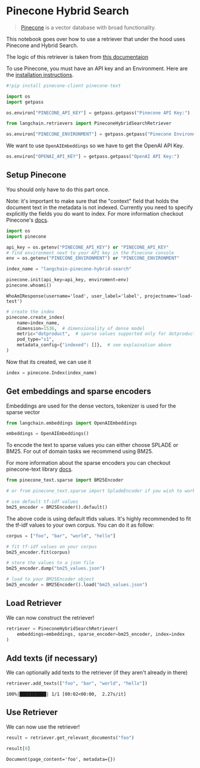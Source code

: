 # Pinecone Hybrid Search

>[Pinecone](https://docs.pinecone.io/docs/overview) is a vector database with broad functionality.

This notebook goes over how to use a retriever that under the hood uses Pinecone and Hybrid Search.

The logic of this retriever is taken from [this documentaion](https://docs.pinecone.io/docs/hybrid-search)

To use Pinecone, you must have an API key and an Environment. 
Here are the [installation instructions](https://docs.pinecone.io/docs/quickstart).


```python
#!pip install pinecone-client pinecone-text
```


```python
import os
import getpass

os.environ["PINECONE_API_KEY"] = getpass.getpass("Pinecone API Key:")
```


```python
from langchain.retrievers import PineconeHybridSearchRetriever
```


```python
os.environ["PINECONE_ENVIRONMENT"] = getpass.getpass("Pinecone Environment:")
```

We want to use `OpenAIEmbeddings` so we have to get the OpenAI API Key.


```python
os.environ["OPENAI_API_KEY"] = getpass.getpass("OpenAI API Key:")
```

## Setup Pinecone

You should only have to do this part once.

Note: it's important to make sure that the "context" field that holds the document text in the metadata is not indexed. Currently you need to specify explicitly the fields you do want to index. For more information checkout Pinecone's [docs](https://docs.pinecone.io/docs/manage-indexes#selective-metadata-indexing).


```python
import os
import pinecone

api_key = os.getenv("PINECONE_API_KEY") or "PINECONE_API_KEY"
# find environment next to your API key in the Pinecone console
env = os.getenv("PINECONE_ENVIRONMENT") or "PINECONE_ENVIRONMENT"

index_name = "langchain-pinecone-hybrid-search"

pinecone.init(api_key=api_key, enviroment=env)
pinecone.whoami()
```




    WhoAmIResponse(username='load', user_label='label', projectname='load-test')




```python
# create the index
pinecone.create_index(
    name=index_name,
    dimension=1536,  # dimensionality of dense model
    metric="dotproduct",  # sparse values supported only for dotproduct
    pod_type="s1",
    metadata_config={"indexed": []},  # see explaination above
)
```

Now that its created, we can use it


```python
index = pinecone.Index(index_name)
```

## Get embeddings and sparse encoders

Embeddings are used for the dense vectors, tokenizer is used for the sparse vector


```python
from langchain.embeddings import OpenAIEmbeddings

embeddings = OpenAIEmbeddings()
```

To encode the text to sparse values you can either choose SPLADE or BM25. For out of domain tasks we recommend using BM25.

For more information about the sparse encoders you can checkout pinecone-text library [docs](https://pinecone-io.github.io/pinecone-text/pinecone_text.html).


```python
from pinecone_text.sparse import BM25Encoder

# or from pinecone_text.sparse import SpladeEncoder if you wish to work with SPLADE

# use default tf-idf values
bm25_encoder = BM25Encoder().default()
```

The above code is using default tfids values. It's highly recommended to fit the tf-idf values to your own corpus. You can do it as follow:

```python
corpus = ["foo", "bar", "world", "hello"]

# fit tf-idf values on your corpus
bm25_encoder.fit(corpus)

# store the values to a json file
bm25_encoder.dump("bm25_values.json")

# load to your BM25Encoder object
bm25_encoder = BM25Encoder().load("bm25_values.json")
```

## Load Retriever

We can now construct the retriever!


```python
retriever = PineconeHybridSearchRetriever(
    embeddings=embeddings, sparse_encoder=bm25_encoder, index=index
)
```

## Add texts (if necessary)

We can optionally add texts to the retriever (if they aren't already in there)


```python
retriever.add_texts(["foo", "bar", "world", "hello"])
```

    100%|██████████| 1/1 [00:02<00:00,  2.27s/it]
    

## Use Retriever

We can now use the retriever!


```python
result = retriever.get_relevant_documents("foo")
```


```python
result[0]
```




    Document(page_content='foo', metadata={})


